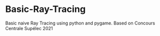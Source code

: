 # Basic-Ray-Tracing
Basic naive Ray Tracing using python and pygame.
Based on Concours Centrale Supélec 2021
